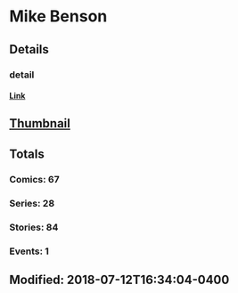 # Mike  Benson 
## Details
### detail
#### [Link](http://marvel.com/comics/creators/9127/mike_benson?utm_campaign=apiRef&utm_source=225578a89fc76f3d20fbffda5d17a88d)
## [Thumbnail](http://i.annihil.us/u/prod/marvel/i/mg/b/80/4bb43a31c7eb2.jpg)
## Totals
### Comics: 67
### Series: 28
### Stories: 84
### Events: 1
## Modified: 2018-07-12T16:34:04-0400
